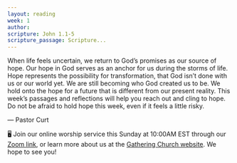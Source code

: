 ```yaml
---
layout: reading
week: 1
author:
scripture: John 1.1-5
scripture_passage: Scripture...
---
```


When life feels uncertain, we return to God’s promises as our source of hope. Our hope in God serves as an anchor for us during the storms of life. Hope represents the possibility for transformation, that God isn’t done with us or our world yet. We are still becoming who God created us to be. We hold onto the hope for a future that is different from our present reality. This week’s passages and reflections will help you reach out and cling to hope. Do not be afraid to hold hope this week, even if it feels a little risky.

<p class="author">— Pastor Curt</p>

<div class="invitation">
	<p>🖥 Join our online worship service this Sunday at 10:00AM EST through our <a href="{{ site.zoom_link }}">Zoom link</a>, or learn more about us at the <a href="{{ site.gathering_url }}">Gathering Church website</a>. We hope to see you!</p>
</div>

